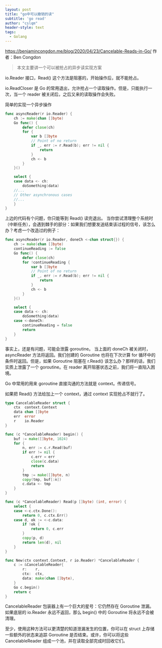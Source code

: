 ```yaml
---
layout: post
title: "go中可以撤销的读"
subtitle: 'go read'
author: "cslqm"
header-style: text
tags:
  - Golang
---
```


https://benjamincongdon.me/blog/2020/04/23/Cancelable-Reads-in-Go/
作者：Ben Congdon

> 本文主要讲一个可以被抢占的异步读实现方案


io.Reader 接口，Read() 这个方法是阻塞的，开始操作后，就不能抢占。

io.ReadCloser 是 Go 的常用退出，允许抢占一个读取操作。但是，只能执行一次，当一个 reader 被关闭后，之后又来的读取操作会失败。

简单的实现一个异步操作

``` go
func asyncReader(r io.Reader) {
    ch := make(chan []byte)
    Go func() {
        defer close(ch)
        for {
            var b []byte
            // Point of no return
            if _, err := r.Read(b); err != nil {
                return
            }
            ch <- b
        }
    }()

    select {
    case data <- ch:
        doSomething(data)
    //...
    // Other asynchronous cases
    //...
    }
}
```

上边的代码有个问题，你只能等到 Read() 读完退出。
当你尝试清理整个系统时（中断任务），会遇到棘手的部分：如果我们想要发送结束该过程的信号，该怎么办？考虑一个改造过的例子：

``` go
func asyncReader(r io.Reader, doneCh <-chan struct{}) {
    ch := make(chan []byte)
    continueReading := false
    Go func() {
        defer close(ch)
        for !continueReading {
            var b []byte
            // Point of no return
            if _, err := r.Read(b); err != nil {
                return
            }
            ch <- b
        }
    }()

    select {
    case data <- ch:
        doSomething(data)
    case <-doneCh:
        continueReading = false
        return
    }
}
```

事实上，还是有问题，可能会泄露 goroutine。
当上面的 doneCh 被关闭时，asyncReader 方法将返回。我们创建的 Goroutine 也将在下次计算 for 循环中的条件时返回。但是，如果 Goroutine 阻塞在 r.Read() 该怎么办？那样的话，我们实质上泄露了一个 goroutine。在 reader 离开阻塞状态之前，我们将一直陷入困境。

Go 中常用的用来 goroutine 直接沟通的方法就是 context。传递信号。

如果把 Read() 方法给加上一个 context，通过 context 实现抢占不就行了。

``` go
type CancelableReader struct {
    ctx  context.Context
    data chan []byte
    err  error
    r    io.Reader
}

func (c *CancelableReader) begin() {
    buf := make([]byte, 1024)
    for {
        n, err := c.r.Read(buf)
        if err != nil {
            c.err = err
            close(c.data)
            return
        }
        tmp := make([]byte, n)
        copy(tmp, buf[:n])
        c.data <- tmp
    }
}

func (c *CancelableReader) Read(p []byte) (int, error) {
    select {
    case <-c.ctx.Done():
        return 0, c.ctx.Err()
    case d, ok := <-c.data:
        if !ok {
            return 0, c.err
        }
        copy(p, d)
        return len(d), nil
    }
}

func New(ctx context.Context, r io.Reader) *CancelableReader {
    c := &CancelableReader{
        r:    r,
        ctx:  ctx,
        data: make(chan []byte),
    }
    Go c.begin()
    return c
}
```

CancelableReader 包装器上有一个巨大的星号：它仍然存在 Goroutine 泄漏。如果底层的 io.Reader 永远不返回，那么 begin() 中的 Goroutine 将永远不会被清理。

至少，使用这种方法可以更清楚的知道泄漏发生的位置，你可以在 struct 上存储一些额外的状态来追踪 Goroutine 是否结束。或许，你可以将这些 CancelableReader 组成一个池，并在读取全部完成时回收它们。